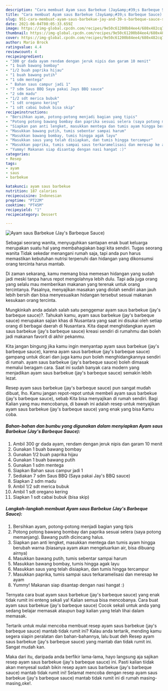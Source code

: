 ```yaml
---
description: "Cara membuat Ayam saus Barbekue (Jay&amp;#39;s Barbeque Sauce) Sederhana Untuk Jualan"
title: "Cara membuat Ayam saus Barbekue (Jay&amp;#39;s Barbeque Sauce) Sederhana Untuk Jualan"
slug: 951-cara-membuat-ayam-saus-barbekue-jay-and-39-s-barbeque-sauce-sederhana-untuk-jualan
date: 2021-06-04T08:05:33.659Z
image: https://img-global.cpcdn.com/recipes/9e50c61200b84ee4/680x482cq70/ayam-saus-barbekue-jays-barbeque-sauce-foto-resep-utama.jpg
thumbnail: https://img-global.cpcdn.com/recipes/9e50c61200b84ee4/680x482cq70/ayam-saus-barbekue-jays-barbeque-sauce-foto-resep-utama.jpg
cover: https://img-global.cpcdn.com/recipes/9e50c61200b84ee4/680x482cq70/ayam-saus-barbekue-jays-barbeque-sauce-foto-resep-utama.jpg
author: Mario Brock
ratingvalue: 4.4
reviewcount: 4
recipeingredient:
- "300 gr dada ayam rendam dengan jeruk nipis dan garam 10 menit"
- "1 buah bawang bombay"
- "1/2 buah paprika hijau"
- "1 buah bawang putih"
- "1 sdm mentega"
- " Bahan saus campur jadi 1"
- "7 sdm Saus BBQ Saya pakai Jays BBQ sauce"
- "2 sdm madu"
- "1/2 sdt merica bubuk"
- "1 sdt oregano kering"
- "1 sdt cabai bubuk bisa skip"
recipeinstructions:
- "Bersihkan ayam, potong-potong menjadi bagian yang tipis"
- "Potong potong bawang bombay dan paprika sesuai selera (saya potong memanjang). Bawang putih dicincang halus."
- "Siapkan pan anti lengket, masukkan mentega dan tumis ayam hingga berubah warna (biasanya ayam akan mengeluarkan air, bisa dibuang airnya)"
- "Masukkan bawang putih, tumis sebentar sampai harum"
- "Masukkan bawang bombay, tumis hingga agak layu"
- "Masukkan saus yang telah disiapkan, dan tumis hingga tercampur"
- "Masukkan paprika, tumis sampai saus terkaramelisasi dan meresap ke ayam"
- "Yummy! Makanan siap disantap dengan nasi hangat :)"
categories:
- Resep
tags:
- ayam
- saus
- barbekue

katakunci: ayam saus barbekue 
nutrition: 187 calories
recipecuisine: Indonesian
preptime: "PT22M"
cooktime: "PT45M"
recipeyield: "1"
recipecategory: Dessert

---
```



![Ayam saus Barbekue (Jay&#39;s Barbeque Sauce)](https://img-global.cpcdn.com/recipes/9e50c61200b84ee4/680x482cq70/ayam-saus-barbekue-jays-barbeque-sauce-foto-resep-utama.jpg)

Sebagai seorang wanita, menyuguhkan santapan enak buat keluarga merupakan suatu hal yang membahagiakan bagi kita sendiri. Tugas seorang  wanita Tidak sekedar menangani rumah saja, tapi anda pun harus memastikan kebutuhan nutrisi terpenuhi dan hidangan yang dikonsumsi orang tercinta harus mantab.

Di zaman  sekarang, kamu memang bisa memesan hidangan yang sudah jadi meski tanpa harus repot mengolahnya lebih dulu. Tapi ada juga orang yang selalu mau memberikan makanan yang terenak untuk orang tercintanya. Pasalnya, menyajikan masakan yang diolah sendiri akan jauh lebih bersih dan bisa menyesuaikan hidangan tersebut sesuai makanan kesukaan orang tercinta. 



Mungkinkah anda adalah salah satu penggemar ayam saus barbekue (jay&#39;s barbeque sauce)?. Tahukah kamu, ayam saus barbekue (jay&#39;s barbeque sauce) merupakan sajian khas di Nusantara yang saat ini disukai oleh setiap orang di berbagai daerah di Nusantara. Kita dapat menghidangkan ayam saus barbekue (jay&#39;s barbeque sauce) kreasi sendiri di rumahmu dan boleh jadi makanan favorit di akhir pekanmu.

Kita jangan bingung jika kamu ingin menyantap ayam saus barbekue (jay&#39;s barbeque sauce), karena ayam saus barbekue (jay&#39;s barbeque sauce) gampang untuk dicari dan juga kamu pun boleh menghidangkannya sendiri di rumah. ayam saus barbekue (jay&#39;s barbeque sauce) boleh dimasak memalui beragam cara. Saat ini sudah banyak cara modern yang menjadikan ayam saus barbekue (jay&#39;s barbeque sauce) semakin lebih lezat.

Resep ayam saus barbekue (jay&#39;s barbeque sauce) pun sangat mudah dibuat, lho. Kamu jangan repot-repot untuk membeli ayam saus barbekue (jay&#39;s barbeque sauce), sebab Kita bisa menyajikan di rumah sendiri. Bagi Kalian yang mau mencobanya, di bawah ini adalah resep untuk menyajikan ayam saus barbekue (jay&#39;s barbeque sauce) yang enak yang bisa Kamu coba.

<!--inarticleads1-->

##### Bahan-bahan dan bumbu yang digunakan dalam menyiapkan Ayam saus Barbekue (Jay&#39;s Barbeque Sauce):

1. Ambil 300 gr dada ayam, rendam dengan jeruk nipis dan garam 10 menit
1. Gunakan 1 buah bawang bombay
1. Gunakan 1/2 buah paprika hijau
1. Gunakan 1 buah bawang putih
1. Gunakan 1 sdm mentega
1. Siapkan  Bahan saus campur jadi 1
1. Sediakan 7 sdm Saus BBQ (Saya pakai Jay&#39;s BBQ sauce)
1. Siapkan 2 sdm madu
1. Ambil 1/2 sdt merica bubuk
1. Ambil 1 sdt oregano kering
1. Siapkan 1 sdt cabai bubuk (bisa skip)




<!--inarticleads2-->

##### Langkah-langkah membuat Ayam saus Barbekue (Jay&#39;s Barbeque Sauce):

1. Bersihkan ayam, potong-potong menjadi bagian yang tipis
1. Potong potong bawang bombay dan paprika sesuai selera (saya potong memanjang). Bawang putih dicincang halus.
1. Siapkan pan anti lengket, masukkan mentega dan tumis ayam hingga berubah warna (biasanya ayam akan mengeluarkan air, bisa dibuang airnya)
1. Masukkan bawang putih, tumis sebentar sampai harum
1. Masukkan bawang bombay, tumis hingga agak layu
1. Masukkan saus yang telah disiapkan, dan tumis hingga tercampur
1. Masukkan paprika, tumis sampai saus terkaramelisasi dan meresap ke ayam
1. Yummy! Makanan siap disantap dengan nasi hangat :)




Ternyata cara buat ayam saus barbekue (jay&#39;s barbeque sauce) yang enak tidak rumit ini enteng sekali ya! Kalian semua bisa mencobanya. Cara buat ayam saus barbekue (jay&#39;s barbeque sauce) Cocok sekali untuk anda yang sedang belajar memasak ataupun bagi kalian yang telah lihai dalam memasak.

Tertarik untuk mulai mencoba membuat resep ayam saus barbekue (jay&#39;s barbeque sauce) mantab tidak rumit ini? Kalau anda tertarik, mending kamu segera siapin peralatan dan bahan-bahannya, lalu buat deh Resep ayam saus barbekue (jay&#39;s barbeque sauce) yang mantab dan tidak rumit ini. Sangat mudah kan. 

Maka dari itu, daripada anda berfikir lama-lama, hayo langsung aja sajikan resep ayam saus barbekue (jay&#39;s barbeque sauce) ini. Pasti kalian tiidak akan menyesal sudah bikin resep ayam saus barbekue (jay&#39;s barbeque sauce) mantab tidak rumit ini! Selamat mencoba dengan resep ayam saus barbekue (jay&#39;s barbeque sauce) mantab tidak rumit ini di rumah masing-masing,oke!.

